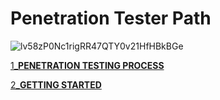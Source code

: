 # Penetration Tester Path

![lv58zP0Nc1rigRR47QTY0v21HfHBkBGe](https://github.com/sinapordanesh/Cybersecurity-Networking-Course-Notes/assets/74850874/15b0ba92-60ed-4d45-b68d-b78e38ae4980)

[1_****PENETRATION TESTING PROCESS****]([Penetration%20Tester%20Path%2056bc8106f49b4a32a4a88d095a64e690/1_PENETRATION%20TESTING%20PROCESS%20b2f04baffeae499ba2639a416e37b1c9.md](https://github.com/sinapordanesh/Cybersecurity-Networking-Course-Notes/tree/main/HTB%20Academy%20Notes/Penetration%20Tester%20Path/1_PENETRATION%20TESTING%20PROCESS)https://github.com/sinapordanesh/Cybersecurity-Networking-Course-Notes/tree/main/HTB%20Academy%20Notes/Penetration%20Tester%20Path/1_PENETRATION%20TESTING%20PROCESS)

[2_****GETTING STARTED****]()
